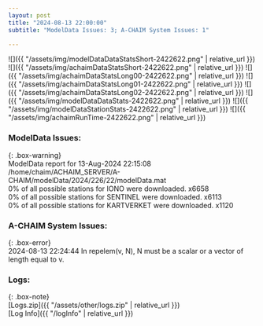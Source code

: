 ```yaml
---
layout: post
title: "2024-08-13 22:00:00"
subtitle: "ModelData Issues: 3; A-CHAIM System Issues: 1"

---
```


![]({{ "/assets/img/modelDataDataStatsShort-2422622.png" | relative_url }})
![]({{ "/assets/img/achaimDataStatsShort-2422622.png" | relative_url }})
![]({{ "/assets/img/achaimDataStatsLong00-2422622.png" | relative_url }})
![]({{ "/assets/img/achaimDataStatsLong01-2422622.png" | relative_url }})
![]({{ "/assets/img/achaimDataStatsLong02-2422622.png" | relative_url }})
![]({{ "/assets/img/modelDataDataStats-2422622.png" | relative_url }})
![]({{ "/assets/img/modelDataStationStats-2422622.png" | relative_url }})
![]({{ "/assets/img/achaimRunTime-2422622.png" | relative_url }})


### ModelData Issues:  
  
{: .box-warning}  
 ModelData report for 13-Aug-2024 22:15:08   
 /home/chaim/ACHAIM_SERVER/A-CHAIM/modelData/2024/226/22/modelData.mat   
 0% of all possible stations for IONO were downloaded. x6658   
 0% of all possible stations for SENTINEL were downloaded. x6113   
 0% of all possible stations for KARTVERKET were downloaded. x1120   
  
### A-CHAIM System Issues:  
  
{: .box-error}  
2024-08-13 22:24:44 In repelem(v, N), N must be a scalar or a vector of length equal to v.  

### Logs:  
  
{: .box-note}  
[Logs.zip]({{ "/assets/other/logs.zip" | relative_url }})  
[Log Info]({{ "/logInfo" | relative_url }})  
